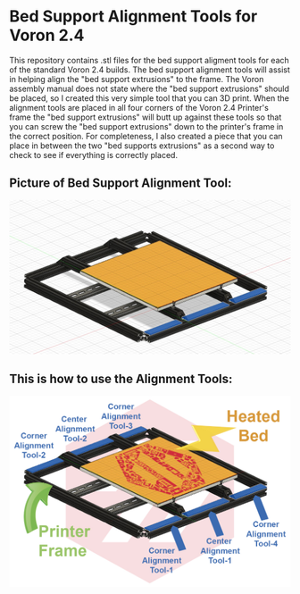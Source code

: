 # Bed Support Alignment Tools for Voron 2.4

This repository contains .stl files for the bed support aligment tools for each of the standard Voron 2.4 builds. The bed support alignment tools will assist in helping align the "bed support extrusions" to the frame.  The Voron assembly manual does not state where the "bed support extrusions" should be placed, so I created this very simple tool that you can 3D print. When the alignment tools are placed in all four corners of the Voron 2.4 Printer's frame the "bed support extrusions" will butt up against these tools so that you can screw the "bed support extrusions" down to the printer's frame in the correct position.  For completeness, I also created a piece that you can place in between the two "bed supports extrusions" as a second way to check to see if everything is correctly placed.


## Picture of Bed Support Alignment Tool:

![Bed Support Alignment Tools](images/Bed_Support_Alignment_Tools.jpg)

## This is how to use the Alignment Tools:

![Bed Suport Alignment Tools each pointed out](images/Bed_Suport_Alignment_Tools_each_pointed_out.jpg)

